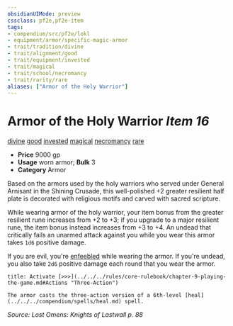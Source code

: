 ```yaml
---
obsidianUIMode: preview
cssclass: pf2e,pf2e-item
tags:
- compendium/src/pf2e/lokl
- equipment/armor/specific-magic-armor
- trait/tradition/divine
- trait/alignment/good
- trait/equipment/invested
- trait/magical
- trait/school/necromancy
- trait/rarity/rare
aliases: ["Armor of the Holy Warrior"]
---
```

# Armor of the Holy Warrior *Item 16*  
[divine](divine.md)  [good](good.md)  [invested](invested.md)  [magical](magical.md)  [necromancy](necromancy.md)  [rare](rare.md)  

- **Price** 9000 gp
- **Usage** worn armor; **Bulk** 3
- **Category** Armor

Based on the armors used by the holy warriors who served under General Arnisant in the Shining Crusade, this well-polished +2 greater resilient half plate is decorated with religious motifs and carved with sacred scripture.

While wearing armor of the holy warrior, your item bonus from the greater resilient rune increases from +2 to +3; if you upgrade to a major resilient rune, the item bonus instead increases from +3 to +4. An undead that critically fails an unarmed attack against you while you wear this armor takes `1d6` positive damage.

If you are evil, you're [enfeebled](conditions.md#Enfeebled) while wearing the armor. If you're undead, you also take `2d6` positive damage each round that you wear the armor.

```ad-embed-ability
title: Activate [>>>](../../../rules/core-rulebook/chapter-9-playing-the-game.md#Actions "Three-Action")

The armor casts the three-action version of a 6th-level [heal](../../../compendium/spells/heal.md) spell.
```

*Source: Lost Omens: Knights of Lastwall p. 88*
